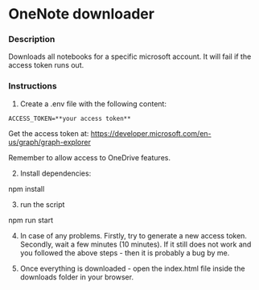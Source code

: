 # OneNote downloader

### Description
Downloads all notebooks for a specific microsoft account. It will fail if the access token runs out.

### Instructions

1. Create a .env file with the following content:

``` 
ACCESS_TOKEN=**your access token**
```

Get the access token at: https://developer.microsoft.com/en-us/graph/graph-explorer

Remember to allow access to OneDrive features.

2. Install dependencies:

npm install

3. run the script

npm run start

4. In case of any problems. Firstly, try to generate a new access token. Secondly, wait a few minutes (10 minutes). If it still does not work and you followed the above steps - then it is probably a bug by me.

5. Once everything is downloaded - open the index.html file inside the downloads folder in your browser.